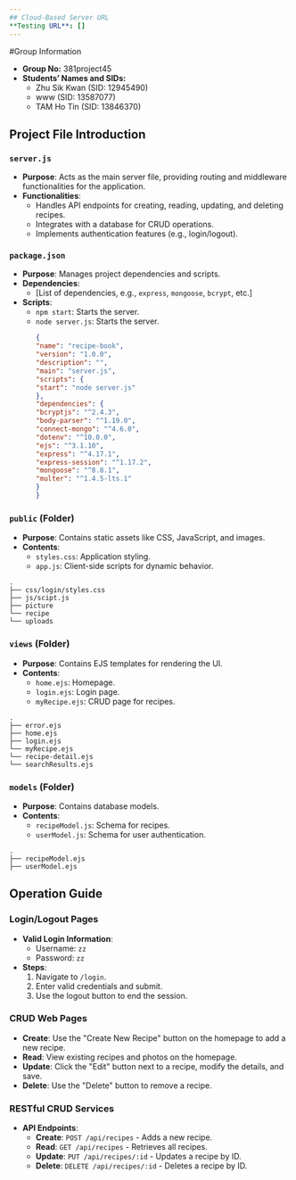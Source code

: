 ```yaml
---
## Cloud-Based Server URL
**Testing URL**: []
---
```


#Group Information

- **Group No:** 381project45
- **Students’ Names and SIDs:**
  - Zhu Sik Kwan (SID: 12945490)
  - www             (SID: 13587077)
  - TAM Ho Tin (SID: 13846370)

## Project File Introduction

### `server.js`
- **Purpose**: Acts as the main server file, providing routing and middleware functionalities for the application.
- **Functionalities**:
  - Handles API endpoints for creating, reading, updating, and deleting recipes.
  - Integrates with a database for CRUD operations.
  - Implements authentication features (e.g., login/logout).

### `package.json`
- **Purpose**: Manages project dependencies and scripts.
- **Dependencies**:
  - [List of dependencies, e.g., `express`, `mongoose`, `bcrypt`, etc.]
- **Scripts**:
  - `npm start`: Starts the server.
  - `node server.js`: Starts the server.
    ```json
    {
    "name": "recipe-book",
    "version": "1.0.0",
    "description": "",
    "main": "server.js",
    "scripts": {
    "start": "node server.js"
    },
    "dependencies": {
    "bcryptjs": "^2.4.3",
    "body-parser": "^1.19.0",
    "connect-mongo": "^4.6.0",
    "dotenv": "^10.0.0",
    "ejs": "^3.1.10",
    "express": "^4.17.1",
    "express-session": "^1.17.2",
    "mongoose": "^8.8.1",
    "multer": "^1.4.5-lts.1"
    }
    }

    ```

### `public` (Folder)
- **Purpose**: Contains static assets like CSS, JavaScript, and images.
- **Contents**:
  - `styles.css`: Application styling.
  - `app.js`: Client-side scripts for dynamic behavior.

```
.
├── css/login/styles.css
├── js/scipt.js
├── picture
└── recipe
└── uploads

```
### `views` (Folder)
- **Purpose**: Contains EJS templates for rendering the UI.
- **Contents**:
  - `home.ejs`: Homepage.
  - `login.ejs`: Login page.
  - `myRecipe.ejs`: CRUD page for recipes.
```
.
├── error.ejs
├── home.ejs
├── login.ejs
└── myRecipe.ejs
└── recipe-detail.ejs
└── searchResults.ejs

```
### `models` (Folder)
- **Purpose**: Contains database models.
- **Contents**:
  - `recipeModel.js`: Schema for recipes.
  - `userModel.js`: Schema for user authentication.
```
.
├── recipeModel.ejs
├── userModel.ejs

```

## Operation Guide
### Login/Logout Pages
- **Valid Login Information**:
  - Username: `zz`
  - Password: `zz`
- **Steps**:
  1. Navigate to `/login`.
  2. Enter valid credentials and submit.
  3. Use the logout button to end the session.

### CRUD Web Pages
- **Create**: Use the "Create New Recipe" button on the homepage to add a new recipe.
- **Read**: View existing recipes and photos on the homepage.
- **Update**: Click the "Edit" button next to a recipe, modify the details, and save.
- **Delete**: Use the "Delete" button to remove a recipe.

### RESTful CRUD Services
- **API Endpoints**:
  - **Create**: `POST /api/recipes` - Adds a new recipe.
  - **Read**: `GET /api/recipes` - Retrieves all recipes.
  - **Update**: `PUT /api/recipes/:id` - Updates a recipe by ID.
  - **Delete**: `DELETE /api/recipes/:id` - Deletes a recipe by ID.
